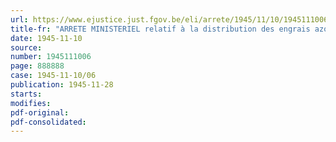 ```yaml
---
url: https://www.ejustice.just.fgov.be/eli/arrete/1945/11/10/1945111006/justel
title-fr: "ARRETE MINISTERIEL relatif à la distribution des engrais azotés, phosphates et potassiques <abrogé par AM 08-07-1946, art. 12>"
date: 1945-11-10
source:
number: 1945111006
page: 888888
case: 1945-11-10/06
publication: 1945-11-28
starts:
modifies:
pdf-original:
pdf-consolidated:
---
```



